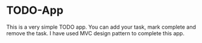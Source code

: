 # TODO-App
This is a very simple TODO app. You can add your task, mark complete and remove the task. I have used MVC design pattern to complete this app.
